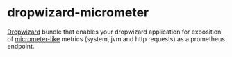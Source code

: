 # dropwizard-micrometer

[Dropwizard](https://www.dropwizard.io/en/latest/) bundle that enables your dropwizard 
application for exposition of [micrometer-like](http://micrometer.io/) metrics (system, jvm and http requests) as a
prometheus endpoint.
 